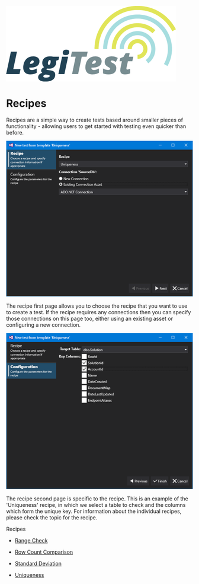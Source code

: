 ﻿![](images/_LegiTestBanner.png)

# Recipes



Recipes are a simple way to create tests based around smaller pieces of functionality - allowing users to get started with testing even quicker than before.

![](images/RecipesChoose.png)





The recipe first page allows you to choose the recipe that you want to use to create a test. If the recipe requires any connections then you can specify those connections on this page too, either using an existing asset or configuring a new connection.

![](images/RecipesConfiguration.png)





The recipe second page is specific to the recipe. This is an example of the 'Uniqueness' recipe, in which we select a table to check and the columns which form the unique key. For information about the individual recipes, please check the topic for the recipe.



Recipes

- [Range Check](RangeCheck1.md)

- [Row Count Comparison](RowCountComparison.md)

- [Standard Deviation](StandardDeviation.md)

- [Uniqueness](Uniqueness.md)